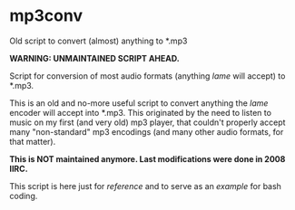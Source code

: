 mp3conv
=======

Old script to convert (almost) anything to \*.mp3

**WARNING: UNMAINTAINED SCRIPT AHEAD.**

Script for conversion of most audio formats (anything *lame* will accept) to \*.mp3.

This is an old and no-more useful script to convert anything the *lame* encoder will accept into \*.mp3. This originated by the need to listen to music on my first (and very old) mp3 player, that couldn't properly accept many "non-standard" mp3 encodings (and many other audio formats, for that matter).

**This is NOT maintained anymore. Last modifications were done in 2008 IIRC.**

This script is here just for *reference* and to serve as an *example* for bash coding.
